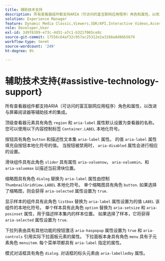 ```yaml
---
title: 辅助技术支持
description: 所有查看器组件都支持ARIA（可访问的富互联网应用程序）角色和属性，以改进与屏幕阅读器等辅助技术的集成。
solution: Experience Manager
feature: Dynamic Media Classic,Viewers,SDK/API,Interactive Videos,Accessibility
role: Developer,User
exl-id: 3d9f6389-e73c-4d31-a7c1-b321f065ce8c
source-git-commit: 17556c64af32c957ac25312e2a3288a8d86b5679
workflow-type: tm+mt
source-wordcount: '249'
ht-degree: 0%

---
```


# 辅助技术支持{#assistive-technology-support}

所有查看器组件都支持ARIA（可访问的富互联网应用程序）角色和属性，以改进与屏幕阅读器等辅助技术的集成。

顶级查看器元素具有角色 `region` 和 `aria-label` 属性默认设置为查看器的名称。 您可以使用以下内容控制标签 `Container.LABEL` 本地化符号。

按钮具有角色 `button` 和描述性文本集 `aria-label` 属性。 的值 `aria-label` 属性填充自按钮本地化符号的值。 当按钮被禁用时， `aria-disabled` 属性会进行相应的设置。

滑块组件具有此角色 `slider` 具有属性 `aria-valuenow`， `aria-valuemin`、和 `aria-valuemax` 以描述当前滑块位置。

缩略图具有角色 `dialog` 替换为 `aria-label` 属性由控制 `ThumbnailGridView.LABEL` 本地化符号。 单个缩略图具有角色 `button`. 如果选择了缩略图，则会获得 `aria-selected` 属性设置为 `true`.

显示样本的组件具有此角色 `listbox` 替换为 `aria-label` 属性设置为的值 `LABEL` 该组件的本地化符号。 单个样本具有此角色 `option` 替换为 `aria-setsize` 和 `aria-posinset` 属性，用于描述样本集内的样本位置。 如果选择了样本，它将获得 `aria-selected` 属性设置为 `true`.

下拉列表由具有其他功能的按钮激活 `aria-haspopup` 属性设置为 `true` 和 `aria-controls` 引用实际下拉面板元素的属性。 下拉面板本身具有角色 `menu` 具有子元素角色 `menuitem`. 每个菜单项都具有 `aria-label` 指定的属性。

模式对话框具有角色 `dialog`. 对话框的标头元素由 `aria-labelledby` 属性。
